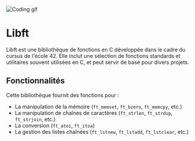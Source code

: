 <img align="center" src="https://github.com/ayogun/42-project-badges/blob/main/badges/libftm.png" alt="Coding gif" style="pointer-events: none;" />

# Libft

Libft est une bibliothèque de fonctions en C développée dans le cadre du cursus de l'école 42. Elle inclut une sélection de fonctions standards et utilitaires souvent utilisées en C, et peut servir de base pour divers projets.

## Fonctionnalités

Cette bibliothèque fournit des fonctions pour :

- La manipulation de la mémoire (`ft_memset`, `ft_bzero`, `ft_memcpy`, etc.)
- La manipulation de chaînes de caractères (`ft_strlen`, `ft_strdup`, `ft_strjoin`, etc.)
- La conversion (`ft_atoi`, `ft_itoa`)
- La gestion des listes chaînées (`ft_lstnew`, `ft_lstadd`, `ft_lstclear`, etc.)
